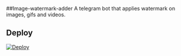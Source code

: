 ##Image-watermark-adder
A telegram bot that applies watermark on images, gifs and videos.

## Deploy

[![Deploy](https://www.herokucdn.com/deploy/button.svg)](https://heroku.com/deploy?template=https://github.com/Disneyteam77/Image-watermark-adder)
